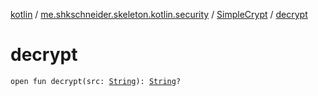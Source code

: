 [kotlin](../../index.md) / [me.shkschneider.skeleton.kotlin.security](../index.md) / [SimpleCrypt](index.md) / [decrypt](./decrypt.md)

# decrypt

`open fun decrypt(src: `[`String`](https://kotlinlang.org/api/latest/jvm/stdlib/kotlin/-string/index.html)`): `[`String`](https://kotlinlang.org/api/latest/jvm/stdlib/kotlin/-string/index.html)`?`